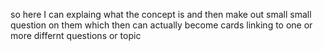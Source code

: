 so here I can explaing what the concept is
and then make out small small question on them
which then can actually become cards linking to one or more differnt questions or topic